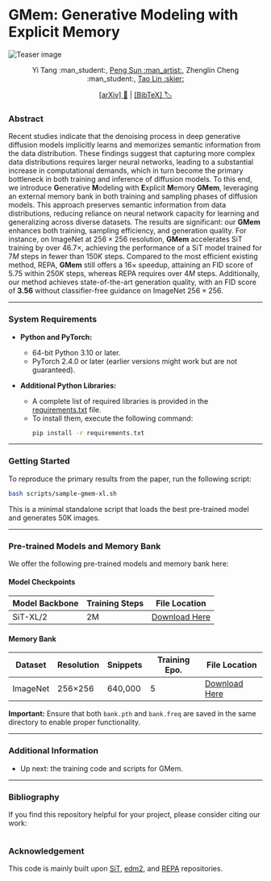 # GMem: Generative Modeling with Explicit Memory

![Teaser image](./docs/selected_pics.png)

<div align="center">
  Yi Tang :man_student:, <a href="https://sp12138.github.io/">Peng Sun :man_artist:</a>, Zhenglin Cheng :man_student:, <a href="https://tlin-taolin.github.io/">Tao Lin :skier:</a>

  <a href="https://arxiv.org/abs/2412.08781">[arXiv] :page_facing_up:</a> | <a href="#bibliography">[BibTeX] :label:</a>
</div>


### Abstract
  Recent studies indicate that the denoising process in deep generative diffusion models implicitly learns and memorizes semantic information from the data distribution. These findings suggest that capturing more complex data distributions requires larger neural networks, leading to a substantial increase in computational demands, which in turn become the primary bottleneck in both training and inference of diffusion models.
  To this end, we introduce **G**enerative **M**odeling with **E**xplicit **M**emory **GMem**, leveraging an external memory bank in both training and sampling phases of diffusion models. This approach preserves semantic information from data distributions, reducing reliance on neural network capacity for learning and generalizing across diverse datasets. The results are significant: our **GMem** enhances both training, sampling efficiency, and generation quality. For instance, on ImageNet at $256 \times 256$ resolution, **GMem** accelerates SiT training by over $46.7\times$, achieving the performance of a SiT model trained for $7 M$ steps in fewer than $150K$ steps. Compared to the most efficient existing method, REPA, **GMem** still offers a $16\times$ speedup, attaining an FID score of 5.75 within $250K$ steps, whereas REPA requires over $4M$ steps. Additionally, our method achieves state-of-the-art generation quality, with an FID score of **3.56** without classifier-free guidance on ImageNet $256\times256$.

---


### System Requirements

- **Python and PyTorch:**
  - 64-bit Python 3.10 or later.
  - PyTorch 2.4.0 or later (earlier versions might work but are not guaranteed).

- **Additional Python Libraries:**
  - A complete list of required libraries is provided in the [requirements.txt](./requirements.txt) file.
  - To install them, execute the following command:
    ```bash
    pip install -r requirements.txt
    ```

---

### Getting Started

To reproduce the primary results from the paper, run the following script:

```bash
bash scripts/sample-gmem-xl.sh
```

This is a minimal standalone script that loads the best pre-trained model and generates 50K images.

---

### Pre-trained Models and Memory Bank

We offer the following pre-trained models and memory bank here:

#### Model Checkpoints
| Model Backbone       | Training Steps | File Location                |
|----------------------|----------------|------------------------------|
| SiT-XL/2             | 2M             | [Download Here](#)           |

#### Memory Bank
| Dataset              | Resolution     | Snippets         | Training Epo.  | File Location                |
|----------------------|----------------|------------------|----------------|------------------------------|
| ImageNet             | 256×256        | 640,000          | 5              | [Download Here](#)           |

**Important:** Ensure that both `bank.pth` and `bank.freq` are saved in the same directory to enable proper functionality.

---

### Additional Information

- Up next: the training code and scripts for GMem.

---

### Bibliography

If you find this repository helpful for your project, please consider citing our work:

```
```


### Acknowledgement

This code is mainly built upon [SiT](https://github.com/willisma/SiT), [edm2](https://github.com/NVlabs/edm2), and [REPA](https://github.com/sihyun-yu/REPA) repositories.
